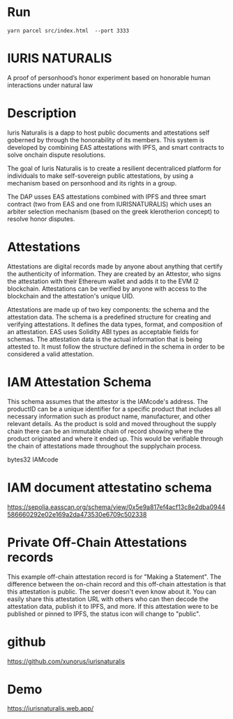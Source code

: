# Run
```
yarn parcel src/index.html  --port 3333 
```


# IURIS NATURALIS
A proof of personhood’s honor experiment based on honorable human interactions under natural law


# Description

Iuris Naturalis  is a dapp to host public documents and attestations self goberned by through the honorability of its members.
This system is developed by combining EAS attestations with IPFS, and smart contracts to solve onchain dispute resolutions.

The goal of Iuris Naturalis is to create a resilient decentraliced platform for individuals to make self-sovereign public attestations, by using a mechanism based on personhood and its rights in a group.

The DAP usses  EAS  attestations combined with IPFS and three smart contract (two from EAS and one from IURISNATURALIS) which uses an arbiter selection mechanism (based on the greek klerotherion concept) to resolve honor disputes.


# Attestations
Attestations are digital records made by anyone about anything that certify the authenticity of information. They are created by an Attestor, who signs the attestation with their Ethereum wallet and adds it to the EVM l2 blockchain. Attestations can be verified by anyone with access to the blockchain and the attestation's unique UID.

Attestations are made up of two key components: the schema and the attestation data. The schema is a predefined structure for creating and verifying attestations. It defines the data types, format, and composition of an attestation. EAS uses Solidity ABI types as acceptable fields for schemas. The attestation data is the actual information that is being attested to. It must follow the structure defined in the schema in order to be considered a valid attestation.


# IAM Attestation Schema

This schema assumes that the attestor is the IAMcode's address. The productID can be a unique identifier for a specific product that includes all necessary information such as product name, manufacturer, and other relevant details. As the product is sold and moved throughout the supply chain there can be an immutable chain of record showing where the product originated and where it ended up. This would be verifiable through the chain of attestations made throughout the supplychain process.

bytes32 IAMcode
<!-- bytes32 batchNumber
string locationOfProduction
uint64 dateOfProduction -->

# IAM document attestatino schema
https://sepolia.easscan.org/schema/view/0x5e9a817ef4acf13c8e2dba0944586660292e02e169a2da473530e6709c502338


# Private Off-Chain Attestations records
This example off-chain attestation record is for "Making a Statement". The difference between the on-chain record and this off-chain attestation is that this attestation is public. The server doesn't even know about it. You can easily share this attestation URL with others who can then decode the attestation data, publish it to IPFS, and more. If this attestation were to be published or pinned to IPFS, the status icon will change to "public".
<!-- 
# Off-chain Attestations with private data
An off-chain attestation is an attestation that is not stored in the blockchain. An off-chain attestation can be public or private. Off-chain attestations carry the entire attestation data and digital signature required to verify and validate the authenticity of itself. 
You can also timestamp and revoke off-chain attestations on-chain giving them additional superpowers.


# Generate Proofs of Private Data
Once the attestation is made, the attester can provide anyone with the entire data or parts of the data from the tree which will allow her to generate proofs from it.


# On-chain Attestations
An on-chain attestation is an attestation that is published on the blockchain for the world to see. Because of this its timestamp can be guaranteed and any smart contract on the blockchain can easily reference and verify the attestation.


Referenced Attestations
refUID is one of the most powerful features of an EAS attestation that unlocks its composability by allowing one attestation to reference another.

# Referencing Attestations
refUID is one of the most powerful features of an EAS attestation that unlocks its composability by allowing one attestation to reference another.

This functionality enables the creation of a hierarchy or a chain of attestations that depend on one another. In doing so, attestations can be organized in a more structured manner and their relationships can be easily understood.


# Verifiable Proofs
Once your proofs have been generated you can share them with individuals to verify your information. For example, if you want to only selectively disclose the legalName and over100k values, then you would just generate a proof for those. Anyone with the proof can go to the easscan website and verify the proof against the Merkle Tree root.


# Revoke Attestations
Attestations can be revoked when they are no longer valid or accurate. This can be done both on-chain and off-chain. Revoking an attestation will mark it as invalid. 
This can be useful in situations where an attestation was made in error, or if the data it represents has changed or become outdated.


# WALLETS 
As an option to metamas, this dapp comes with a powerful local wallet that can be utiliced to generate and store keypairs, used to sign and make transactions. 
This local wallet stores an encrypted json wallet based en ethers-js. This type of json wallets are generally considered secure if implemented correctly. However, the security of JSON wallets depends on a few factors:

# Password Strength: 
The security of a JSON wallet largely depends on the strength of the password used to encrypt it. A strong password makes it significantly harder for attackers to crack the encryption.

# Encryption Algorithm: 
The encryption algorithm used to protect the JSON wallet is crucial. Modern encryption algorithms like AES (Advanced Encryption Standard) with strong key derivation functions are recommended.

# Key Derivation: 
A good JSON wallet implementation should use a strong key derivation function to convert the password into an encryption key. This helps protect against brute-force attacks.

# Salting: 
Adding a random value (salt) during the key derivation process enhances security by making precomputed attacks more difficult.

# Implementation Quality: 
The library used to create, manage, and access JSON wallets is the well-tested and maintained ethers js.

# Offline Storage: 
Storing JSON wallets offline, such as on an air-gapped machine or a hardware wallet, can add an extra layer of security by minimizing the exposure to potential online attacks.

Physical Security: 
If an attacker gains access to the unencrypted JSON wallet file, they can easily compromise the associated account. Physical security of your devices is important.

Backup and Recovery: Always keep secure backups of your JSON wallet, preferably in multiple physical locations. However, this should be balanced with the risk of someone else discovering your backup. -->


# github
https://github.com/xunorus/iurisnaturalis

# Demo
https://iurisnaturalis.web.app/